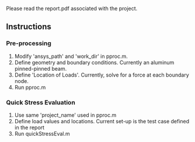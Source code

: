 Please read the report.pdf associated with the project.

## Instructions

### Pre-processing
1. Modify 'ansys_path' and 'work_dir' in pproc.m.
2. Define geometry and boundary conditions. Currently an aluminum pinned-pinned beam.
3. Define 'Location of Loads'. Currently, solve for a force at each boundary node.
4. Run pproc.m

### Quick Stress Evaluation
1. Use same 'project_name' used in pproc.m
2. Define load values and locations. Current set-up is the test case defined in the report
3. Run quickStressEval.m

